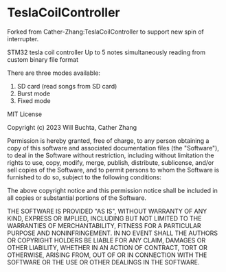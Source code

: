 # TeslaCoilController
Forked from Cather-Zhang:TeslaCoilController to support new spin of interrupter.

STM32 tesla coil controller
Up to 5 notes simultaneously reading from custom binary file format

There are three modes available:
1. SD card (read songs from SD card)
2. Burst mode
3. Fixed mode


MIT License

Copyright (c) 2023 Will Buchta, Cather Zhang

Permission is hereby granted, free of charge, to any person obtaining a copy
of this software and associated documentation files (the "Software"), to deal
in the Software without restriction, including without limitation the rights
to use, copy, modify, merge, publish, distribute, sublicense, and/or sell
copies of the Software, and to permit persons to whom the Software is
furnished to do so, subject to the following conditions:

The above copyright notice and this permission notice shall be included in all
copies or substantial portions of the Software.

THE SOFTWARE IS PROVIDED "AS IS", WITHOUT WARRANTY OF ANY KIND, EXPRESS OR
IMPLIED, INCLUDING BUT NOT LIMITED TO THE WARRANTIES OF MERCHANTABILITY,
FITNESS FOR A PARTICULAR PURPOSE AND NONINFRINGEMENT. IN NO EVENT SHALL THE
AUTHORS OR COPYRIGHT HOLDERS BE LIABLE FOR ANY CLAIM, DAMAGES OR OTHER
LIABILITY, WHETHER IN AN ACTION OF CONTRACT, TORT OR OTHERWISE, ARISING FROM,
OUT OF OR IN CONNECTION WITH THE SOFTWARE OR THE USE OR OTHER DEALINGS IN THE
SOFTWARE.
